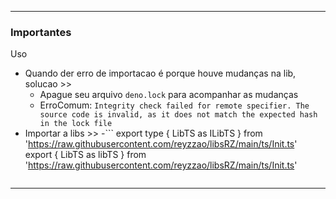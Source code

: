 
---
### Importantes

Uso
- Quando der erro de importacao é porque houve mudanças na lib, solucao >>
  - Apague seu arquivo `deno.lock` para acompanhar as mudanças 
  - ErroComum: `Integrity check failed for remote specifier. The source code is invalid, as it does not match the expected hash in the lock file`
- Importar a libs >>
  -```
  export type { LibTS as ILibTS } from 'https://raw.githubusercontent.com/reyzzao/libsRZ/main/ts/Init.ts'
  export { LibTS as libTS } from 'https://raw.githubusercontent.com/reyzzao/libsRZ/main/ts/Init.ts'
  ```

---